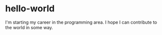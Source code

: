 # hello-world
I'm starting my career in the programming area. I hope I can contribute to the world in some way.
